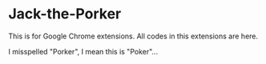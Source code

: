 # Jack-the-Porker
This is for Google Chrome extensions.
All codes in this extensions are here.

I misspelled "Porker", I mean this is "Poker"... 
